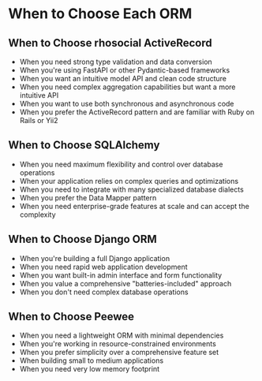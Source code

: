 # When to Choose Each ORM

## When to Choose rhosocial ActiveRecord
- When you need strong type validation and data conversion
- When you're using FastAPI or other Pydantic-based frameworks
- When you want an intuitive model API and clean code structure
- When you need complex aggregation capabilities but want a more intuitive API
- When you want to use both synchronous and asynchronous code
- When you prefer the ActiveRecord pattern and are familiar with Ruby on Rails or Yii2

## When to Choose SQLAlchemy
- When you need maximum flexibility and control over database operations
- When your application relies on complex queries and optimizations
- When you need to integrate with many specialized database dialects
- When you prefer the Data Mapper pattern
- When you need enterprise-grade features at scale and can accept the complexity

## When to Choose Django ORM
- When you're building a full Django application
- When you need rapid web application development
- When you want built-in admin interface and form functionality
- When you value a comprehensive "batteries-included" approach
- When you don't need complex database operations

## When to Choose Peewee
- When you need a lightweight ORM with minimal dependencies
- When you're working in resource-constrained environments
- When you prefer simplicity over a comprehensive feature set
- When building small to medium applications
- When you need very low memory footprint